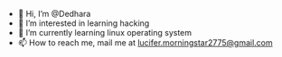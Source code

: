 - 👋 Hi, I’m @Dedhara
- 👀 I’m interested in learning hacking
- 🌱 I’m currently learning linux operating system
- 📫 How to reach me, mail me at lucifer.morningstar2775@gmail.com 

<!---
Dedhara/Dedhara is a ✨ special ✨ repository because its `README.md` (this file) appears on your GitHub profile.
You can click the Preview link to take a look at your changes.
--->
